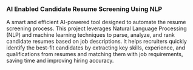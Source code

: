  ### AI Enabled Candidate Resume Screening Using NLP
A smart and efficient AI-powered tool designed to automate the resume screening process. This project leverages Natural Language Processing (NLP) and machine learning techniques to parse, analyze, and rank candidate resumes based on job descriptions. It helps recruiters quickly identify the best-fit candidates by extracting key skills, experience, and qualifications from resumes and matching them with job requirements, saving time and improving hiring accuracy.

